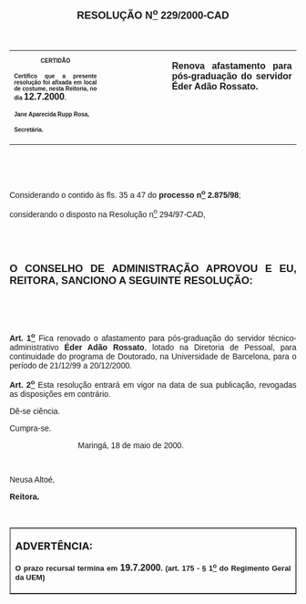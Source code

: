 <BODY>

<FONT FACE="Arial" SIZE=4><P ALIGN="CENTER"></P>
<B><P ALIGN="CENTER">RESOLU&Ccedil;&Atilde;O  N<U><SUP>o</U></SUP>  229/2000-CAD</P>
</B></FONT><FONT FACE="Arial">
<P>&nbsp;</P></FONT>
<TABLE CELLSPACING=0 BORDER=0 CELLPADDING=7 WIDTH=621>
<TR><TD WIDTH="32%" VALIGN="TOP">
<B><FONT FACE="Arial" SIZE=1><P ALIGN="CENTER">CERTID&Atilde;O</P>
<P ALIGN="JUSTIFY">   Certifico que a presente resolu&ccedil;&atilde;o foi afixada em local de costume, nesta Reitoria, no dia </FONT><FONT FACE="Arial">12.7.2000</FONT><FONT FACE="Arial" SIZE=1>.</P>
<P ALIGN="JUSTIFY"></P>
<P ALIGN="JUSTIFY">Jane Aparecida Rupp Rosa,</P>
<P ALIGN="JUSTIFY">Secret&aacute;ria.</B></FONT></TD>
<TD WIDTH="23%" VALIGN="TOP">&nbsp;</TD>
<TD WIDTH="46%" VALIGN="TOP">
<B><FONT FACE="Arial"><P ALIGN="JUSTIFY">Renova afastamento para p&oacute;s-gradua&ccedil;&atilde;o do servidor &Eacute;der Ad&atilde;o Rossato.</B></FONT></TD>
</TR>
</TABLE>

<FONT FACE="Arial"><P ALIGN="JUSTIFY"></P>
<P ALIGN="JUSTIFY">&nbsp;</P>
<P ALIGN="JUSTIFY">&nbsp;</P>
<P ALIGN="JUSTIFY">&#9;Considerando o contido &agrave;s fls. 35 a 47 do <B>processo n<U><SUP>o</U></SUP> 2.875/98</B>;</P>
<P ALIGN="JUSTIFY">&#9;considerando o disposto na Resolu&ccedil;&atilde;o n<U><SUP>o</U></SUP> 294/97-CAD,</P>
<P ALIGN="JUSTIFY"></P>
<P ALIGN="JUSTIFY">&nbsp;</P>
<P ALIGN="JUSTIFY">&nbsp;</P>
</FONT><B><FONT FACE="Arial" SIZE=4><P ALIGN="JUSTIFY">O CONSELHO DE ADMINISTRA&Ccedil;&Atilde;O APROVOU E EU, REITORA, SANCIONO A SEGUINTE RESOLU&Ccedil;&Atilde;O:</P>
</B></FONT><FONT FACE="Arial">
<P>&nbsp;</P>
<P>&nbsp;</P>
<B><P ALIGN="JUSTIFY">Art. 1<U><SUP>o</B></U></SUP> Fica renovado o afastamento para p&oacute;s-gradua&ccedil;&atilde;o do servidor t&eacute;cnico-administrativo <B>&Eacute;der Ad&atilde;o Rossato</B>, lotado na Diretoria de Pessoal, para continuidade do programa de Doutorado, na Universidade de Barcelona, para o per&iacute;odo de 21/12/99 a 20/12/2000.</P>
<B><P ALIGN="JUSTIFY">&#9;Art. 2<U><SUP>o</B></U></SUP> Esta resolu&ccedil;&atilde;o entrar&aacute; em vigor na data de sua publica&ccedil;&atilde;o, revogadas as disposi&ccedil;&otilde;es em contr&aacute;rio.</P>
<P ALIGN="JUSTIFY">&#9;D&ecirc;-se ci&ecirc;ncia.</P>
<P ALIGN="JUSTIFY">&#9;Cumpra-se.</P>
<P ALIGN="JUSTIFY"></P><DIR>
<DIR>
<DIR>

<P ALIGN="JUSTIFY">&#9;&#9;&#9;Maring&aacute;, 18 de maio de 2000.</P>
<P ALIGN="JUSTIFY"></P>
<P ALIGN="JUSTIFY">&nbsp;</P></DIR>
</DIR>
</DIR>

<P ALIGN="JUSTIFY">   &#9;&#9;&#9;&#9;Neusa Alto&eacute;,</P>
<P ALIGN="JUSTIFY">&#9;&#9;&#9;&#9;<B>Reitora.</P>
<P ALIGN="JUSTIFY"></P>
<P ALIGN="JUSTIFY">&nbsp;</P></B></FONT>
<TABLE BORDER CELLSPACING=1 CELLPADDING=4 WIDTH=212>
<TR><TD VALIGN="TOP">
<B><FONT SIZE=4><P> ADVERT&Ecirc;NCIA:</P>
</FONT><FONT FACE="Arial" SIZE=2><P ALIGN="JUSTIFY">O prazo recursal termina em </FONT><FONT FACE="Arial">19.7.2000</FONT><FONT FACE="Arial" SIZE=2>. (art. 175 - § 1<U><SUP>o</U></SUP> do Regimento Geral da UEM)</B></FONT></TD>
</TR>
</TABLE>

<FONT SIZE=2></FONT></BODY>

